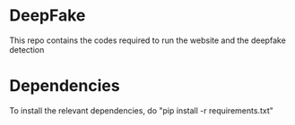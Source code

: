 # DeepFake
This repo contains the codes required to run the website and the deepfake detection 

# Dependencies
To install the relevant dependencies, do "pip install -r requirements.txt"
